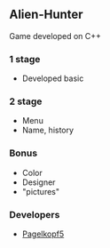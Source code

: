 ## Alien-Hunter
Game developed on C++

### 1 stage
 * Developed basic

### 2 stage
* Menu
* Name, history

### Bonus
* Color
* Designer
* "pictures"

### Developers

* [Pagelkopf5](www.github.com/Pagelkopf5)

